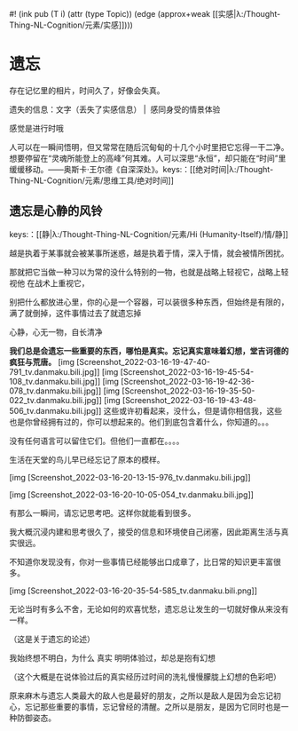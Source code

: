 #! (ink pub (T i) (attr (type Topic)) (edge (approx+weak [[实感|λ:/Thought-Thing-NL-Cognition/元素/实感]])))

# 遗忘

存在记忆里的相片，时间久了，好像会失真。

遗失的信息：文字（丢失了实感信息） |  感同身受的情景体验

感觉是进行时哦 


人可以在一瞬间悟明，但又常常在随后沉甸甸的十几个小时里把它忘得一干二净。想要停留在“灵魂所能登上的高峰”何其难。人可以深思“永恒”，却只能在“时间”里缓缓移动。——奥斯卡·王尔德《自深深处》。keys:：[[绝对时间|λ:/Thought-Thing-NL-Cognition/元素/思维工具/绝对时间]]



## 遗忘是心静的风铃
  
keys:：[[静|λ:/Thought-Thing-NL-Cognition/元素/Hi (Humanity-Itself)/情/静]]

越是执着于某事就会被某事所迷惑，越是执着于情，深入于情，就会被情所困扰。

那就把它当做一种习以为常的没什么特别的一物，也就是战略上轻视它，战略上轻视他 在战术上重视它，

别把什么都放进心里，你的心是一个容器，可以装很多种东西，但始终是有限的，满了就倒掉，这件事情过去了就遗忘掉

心静，心无一物，自长清净




 **我们总是会遗忘一些重要的东西，哪怕是真实。忘记真实意味着幻想，堂吉诃德的疯狂与荒唐。** 
[img [Screenshot_2022-03-16-19-47-40-791_tv.danmaku.bili.jpg]]
[img [Screenshot_2022-03-16-19-45-54-108_tv.danmaku.bili.jpg]]
[img [Screenshot_2022-03-16-19-42-36-078_tv.danmaku.bili.jpg]]
[img [Screenshot_2022-03-16-19-35-50-022_tv.danmaku.bili.jpg]]
[img [Screenshot_2022-03-16-19-43-48-506_tv.danmaku.bili.jpg]]
这些或许初看起来，没什么，但是请你相信我，这些也是你曾经拥有过的，你可以想起来的。他们到底包含着什么，你知道的。。。

没有任何语言可以留住它们。但他们一直都在。。。。

生活在天堂的鸟儿早已经忘记了原本的模样。


[img [Screenshot_2022-03-16-20-13-15-976_tv.danmaku.bili.jpg]]

[img [Screenshot_2022-03-16-20-10-05-054_tv.danmaku.bili.jpg]]

有那么一瞬间，请忘记思考吧。这样你就能看到很多。

我大概沉浸内建和思考很久了，接受的信息和环境使自己闭塞，因此距离生活与真实很远。

  

不知道你发现没有，你对一些事情已经能够出口成章了，比日常的知识更丰富很多。

[img [Screenshot_2022-03-16-20-35-54-585_tv.danmaku.bili.png]]





无论当时有多么不舍，无论如何的欢喜忧愁，遗忘总让发生的一切就好像从来没有一样。

（这是关于遗忘的论述）



我始终想不明白，为什么 真实 明明体验过，却总是抱有幻想

（这个大概是在说体验过后的真实经历过时间的洗礼慢慢朦胧上幻想的色彩吧）





原来麻木与遗忘人类最大的敌人也是最好的朋友，之所以是敌人是因为会忘记初心，忘记那些重要的事情，忘记曾经的清醒。之所以是朋友，是因为它同时也是一种防御姿态。